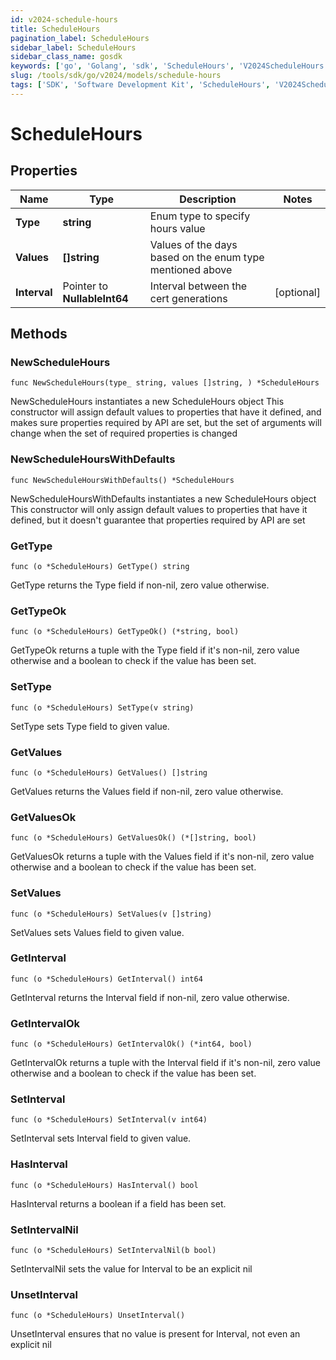 ```yaml
---
id: v2024-schedule-hours
title: ScheduleHours
pagination_label: ScheduleHours
sidebar_label: ScheduleHours
sidebar_class_name: gosdk
keywords: ['go', 'Golang', 'sdk', 'ScheduleHours', 'V2024ScheduleHours']
slug: /tools/sdk/go/v2024/models/schedule-hours
tags: ['SDK', 'Software Development Kit', 'ScheduleHours', 'V2024ScheduleHours']
---
```


# ScheduleHours

## Properties

| Name | Type | Description | Notes |
| --- | --- | --- | --- |
| **Type** | **string** | Enum type to specify hours value |
| **Values** | **[]string** | Values of the days based on the enum type mentioned above |
| **Interval** | Pointer to **NullableInt64** | Interval between the cert generations | [optional] |

## Methods

### NewScheduleHours

`func NewScheduleHours(type_ string, values []string, ) *ScheduleHours`

NewScheduleHours instantiates a new ScheduleHours object This constructor will assign default values to properties that have it defined, and makes sure properties required by API are set, but the set of arguments will change when the set of required properties is changed

### NewScheduleHoursWithDefaults

`func NewScheduleHoursWithDefaults() *ScheduleHours`

NewScheduleHoursWithDefaults instantiates a new ScheduleHours object This constructor will only assign default values to properties that have it defined, but it doesn't guarantee that properties required by API are set

### GetType

`func (o *ScheduleHours) GetType() string`

GetType returns the Type field if non-nil, zero value otherwise.

### GetTypeOk

`func (o *ScheduleHours) GetTypeOk() (*string, bool)`

GetTypeOk returns a tuple with the Type field if it's non-nil, zero value otherwise and a boolean to check if the value has been set.

### SetType

`func (o *ScheduleHours) SetType(v string)`

SetType sets Type field to given value.

### GetValues

`func (o *ScheduleHours) GetValues() []string`

GetValues returns the Values field if non-nil, zero value otherwise.

### GetValuesOk

`func (o *ScheduleHours) GetValuesOk() (*[]string, bool)`

GetValuesOk returns a tuple with the Values field if it's non-nil, zero value otherwise and a boolean to check if the value has been set.

### SetValues

`func (o *ScheduleHours) SetValues(v []string)`

SetValues sets Values field to given value.

### GetInterval

`func (o *ScheduleHours) GetInterval() int64`

GetInterval returns the Interval field if non-nil, zero value otherwise.

### GetIntervalOk

`func (o *ScheduleHours) GetIntervalOk() (*int64, bool)`

GetIntervalOk returns a tuple with the Interval field if it's non-nil, zero value otherwise and a boolean to check if the value has been set.

### SetInterval

`func (o *ScheduleHours) SetInterval(v int64)`

SetInterval sets Interval field to given value.

### HasInterval

`func (o *ScheduleHours) HasInterval() bool`

HasInterval returns a boolean if a field has been set.

### SetIntervalNil

`func (o *ScheduleHours) SetIntervalNil(b bool)`

SetIntervalNil sets the value for Interval to be an explicit nil

### UnsetInterval

`func (o *ScheduleHours) UnsetInterval()`

UnsetInterval ensures that no value is present for Interval, not even an explicit nil
